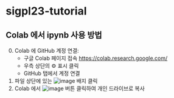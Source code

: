 # sigpl23-tutorial

## Colab 에서 ipynb 사용 방법
0. Colab 에 GitHub 계정 연결:
   * 구글 Colab 페이지 접속 https://colab.research.google.com/
   * 우측 상단의 :gear: 표시 클릭
   * GitHub 탭에서 계정 연결
2. 파일 상단에 있는 ![image](https://colab.research.google.com/assets/colab-badge.svg) 배지 클릭
3. Colab 에서 ![image](https://github.com/prosyslab/sigpl23-tutorial/assets/17640199/d72426d3-36fe-4d88-89ac-826a4b64dfb0) 버튼 클릭하여 개인 드라이브로 복사
